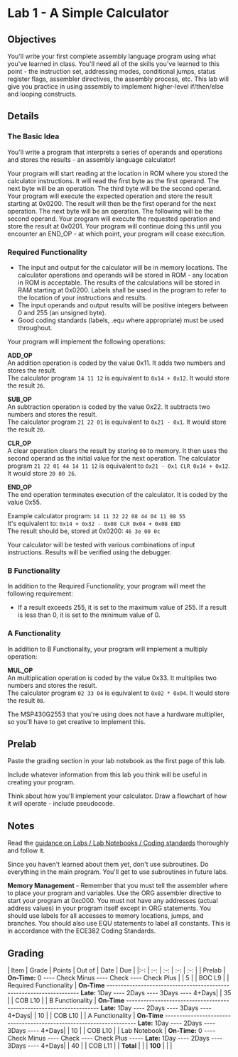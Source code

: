 # Lab 1 - A Simple Calculator

## Objectives

You'll write your first complete assembly language program using what you've learned in class.  You'll need all of the skills you've learned to this point - the instruction set, addressing modes, conditional jumps, status register flags, assembler directives, the assembly process, etc.  This lab will give you practice in using assembly to implement higher-level if/then/else and looping constructs.

## Details

### The Basic Idea

You'll write a program that interprets a series of operands and operations and stores the results - an assembly language calculator!

Your program will start reading at the location in ROM where you stored the calculator instructions.  It will read the first byte as the first operand.  The next byte will be an operation.  The third byte will be the second operand.  Your program will execute the expected operation and store the result starting at 0x0200.  The result will then be the first operand for the next operation.  The next byte will be an operation.  The following will be the second operand.  Your program will execute the requested operation and store the result at 0x0201.  Your program will continue doing this until you encounter an END_OP - at which point, your program will cease execution.

### Required Functionality

- The input and output for the calculator will be in memory locations.  The calculator operations and operands will be stored in ROM - any location in ROM is acceptable.  The results of the calculations will be stored in RAM starting at 0x0200.  Labels shall be used in the program to refer to the location of your instructions and results.
- The input operands and output results will be positive integers between 0 and 255 (an unsigned byte).
- Good coding standards (labels, .equ where appropriate) must be used throughout.

Your program will implement the following operations:

**ADD_OP**  
An addition operation is coded by the value 0x11.  It adds two numbers and stores the result.  
The calculator program `14 11 12` is equivalent to `0x14 + 0x12`.  It would store the result `26`.

**SUB_OP**  
An subtraction operation is coded by the value 0x22.  It subtracts two numbers and stores the result.  
The calculator program `21 22 01` is equivalent to `0x21 - 0x1`.  It would store the result `20`.

**CLR_OP**  
A clear operation clears the result by storing `00` to memory.  It then uses the second operand as the initial value for the next operation.
The calculator program `21 22 01 44 14 11 12` is equivalent to `0x21 - 0x1 CLR 0x14 + 0x12`.  It would store `20 00 26`.

**END_OP**  
The end operation terminates execution of the calculator.  It is coded by the value 0x55.

Example calculator program: `14 11 32 22 08 44 04 11 08 55`  
It's equivalent to: `0x14 + 0x32 - 0x08 CLR 0x04 + 0x08 END`  
The result should be, stored at 0x0200: `46 3e 00 0c`

Your calculator will be tested with various combinations of input instructions.  Results will be verified using the debugger.

### B Functionality

In addition to the Required Functionality, your program will meet the following requirement:

- If a result exceeds 255, it is set to the maximum value of 255.  If a result is less than 0, it is set to the minimum value of 0.

### A Functionality

In addition to B Functionality, your program will implement a multiply operation:

**MUL_OP**  
An multiplication operation is coded by the value 0x33.  It multiplies two numbers and stores the result.  
The calculator program `02 33 04` is equivalent to `0x02 * 0x04`.  It would store the result `08`.

The MSP430G2553 that you're using does not have a hardware multiplier, so you'll have to get creative to implement this.

## Prelab

Paste the grading section in your lab notebook as the first page of this lab.

Include whatever information from this lab you think will be useful in creating your program.

Think about how you'll implement your calculator.  Draw a flowchart of how it will operate - include pseudocode.

## Notes

Read the [guidance on Labs / Lab Notebooks / Coding standards](/admin/labs.html) thoroughly and follow it.

Since you haven't learned about them yet, don't use subroutines.  Do everything in the main program.  You'll get to use subroutines in future labs.

**Memory Management** - Remember that you must tell the assembler where to place your program and variables.  Use the ORG assembler directive to start your program at 0xc000.  You must not have any addresses (actual address values) in your program itself except in ORG statements.  You should use labels for all accesses to memory locations, jumps, and branches.  You should also use EQU statements to label all constants.  This is in accordance with the ECE382 Coding Standards.

## Grading

| Item | Grade | Points | Out of | Date | Due |
|:-: | :-: | :-: | :-: | :-: |
| Prelab | **On-Time:** 0 ---- Check Minus ---- Check ---- Check Plus | | 5 | | BOC L9 |
| Required Functionality | **On-Time** -------------------------------------------------------------------- **Late:** 1Day ---- 2Days ---- 3Days ---- 4+Days| | 35 | | COB L10 |
| B Functionality | **On-Time** -------------------------------------------------------------------- **Late:** 1Day ---- 2Days ---- 3Days ---- 4+Days| | 10 | | COB L10 |
| A Functionality | **On-Time** -------------------------------------------------------------------- **Late:** 1Day ---- 2Days ---- 3Days ---- 4+Days| | 10 | | COB L10 |
| Lab Notebook | **On-Time:** 0 ---- Check Minus ---- Check ---- Check Plus ----- **Late:** 1Day ---- 2Days ---- 3Days ---- 4+Days| | 40 | | COB L11 |
| **Total** | | | **100** | | |
